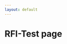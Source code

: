 ```yaml
---
layout: default
---
```


<h1>RFI-Test page</h1>

<div id="lightning"></div>

<script type="text/javascript" src="https://rockaway-ocean-3668-dev-ed.scratch.my.salesforce-sites.com/lightning/lightning.out.js"></script>

<script type="text/javascript">
     $Lightning.use("c:requestForInformationApp", function() {
        $Lightning.createComponent(
             "c:requestForInformationForm",
             {"rfi_controller":"RFI Controller 0000"},
             "component",
             function(cmp) {
                 console.log("LWC Component Created.");
             }
          );
        },
       'https://rockaway-ocean-3668-dev-ed.scratch.my.salesforce-sites.com/lightning/lightning.out.js'
      );
</script>
